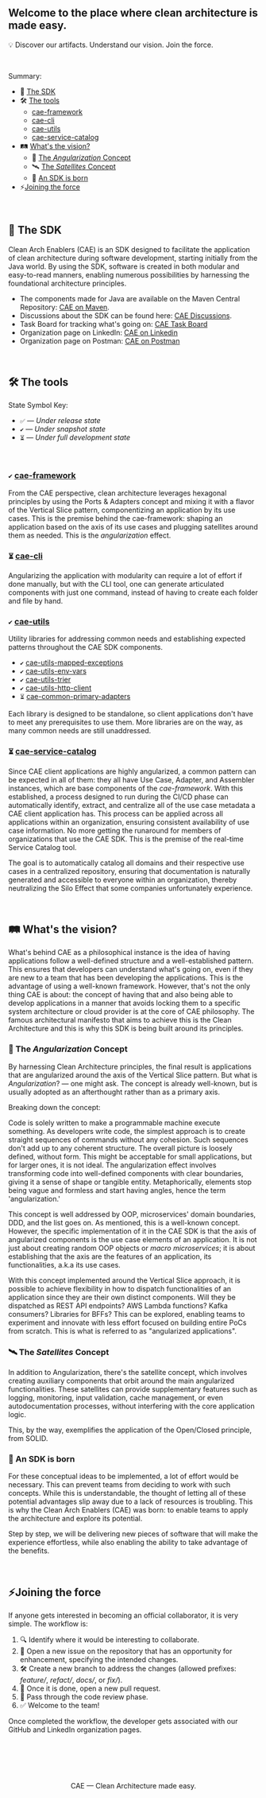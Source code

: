 ## Welcome to the place where clean architecture is made easy. 
💡 Discover our artifacts. Understand our vision. Join the force.

<br>

Summary:

- 🧰 [The SDK](https://github.com/clean-arch-enablers-project#-the-sdk)
- 🛠️ [The tools](https://github.com/clean-arch-enablers-project#%EF%B8%8F-the-tools)
  - [cae-framework](https://github.com/clean-arch-enablers-project#%EF%B8%8F-cae-framework)
  - [cae-cli](https://github.com/clean-arch-enablers-project#-cae-cli)
  - [cae-utils](https://github.com/clean-arch-enablers-project#%EF%B8%8F-cae-utils)
  - [cae-service-catalog](https://github.com/clean-arch-enablers-project#-cae-service-catalog)
- 🛤️ [What's the vision?](https://github.com/clean-arch-enablers-project#%EF%B8%8F-whats-the-vision)
  - 🧩 [The _Angularization_ Concept](https://github.com/clean-arch-enablers-project#-the-angularization-concept)
  - 🛰️ [The _Satellites_ Concept](https://github.com/clean-arch-enablers-project#%EF%B8%8F-the-satellites-concept)
  - 🌠 [An SDK is born](https://github.com/clean-arch-enablers-project#-an-sdk-is-born)
- ⚡[Joining the force](https://github.com/clean-arch-enablers-project#joining-the-force)

<br>

## 🧰 The SDK

Clean Arch Enablers (CAE) is an SDK designed to facilitate the application of clean architecture during software development, starting initially from the Java world. By using the SDK, software is created in both modular and easy-to-read manners, enabling numerous possibilities by harnessing the foundational architecture principles.

- The components made for Java are available on the Maven Central Repository: [CAE on Maven](https://central.sonatype.com/namespace/com.clean-arch-enablers).
- Discussions about the SDK can be found here: [CAE Discussions](https://github.com/orgs/clean-arch-enablers-project/discussions).
- Task Board for tracking what's going on: [CAE Task Board](https://github.com/orgs/clean-arch-enablers-project/projects/1)
- Organization page on LinkedIn: [CAE on Linkedin](https://www.linkedin.com/company/clean-arch-enablers)
- Organization page on Postman: [CAE on Postman](https://www.postman.com/clean-arch-enablers)

<br>

## 🛠️ The tools
State Symbol Key:

- ``✅`` — _Under release state_
- ``✔️`` — _Under snapshot state_
- ``⏳`` — _Under full development state_

<br>

### ``✔️`` [cae-framework](https://github.com/clean-arch-enablers-project/cae-framework)

From the CAE perspective, clean architecture leverages hexagonal principles by using the Ports & Adapters concept and mixing it with a flavor of the Vertical Slice pattern, componentizing an application by its use cases. This is the premise behind the cae-framework: shaping an application based on the axis of its use cases and plugging satellites around them as needed. This is the _angularization_ effect.

### ``⏳`` [cae-cli](https://github.com/clean-arch-enablers-project/cae-cli)

Angularizing the application with modularity can require a lot of effort if done manually, but with the CLI tool, one can generate articulated components with just one command, instead of having to create each folder and file by hand.

### ``✔️`` [cae-utils](https://github.com/search?q=topic%3Acae-utils+org%3Aclean-arch-enablers-project&type=Repositories)

Utility libraries for addressing common needs and establishing expected patterns throughout the CAE SDK components.

- ``✔️`` [cae-utils-mapped-exceptions](https://github.com/clean-arch-enablers-project/cae-utils-mapped-exceptions)
- ``✔️`` [cae-utils-env-vars](https://github.com/clean-arch-enablers-project/cae-utils-env-vars)
- ``✔️`` [cae-utils-trier](https://github.com/clean-arch-enablers-project/cae-utils-trier)
- ``✔️`` [cae-utils-http-client](https://github.com/clean-arch-enablers-project/cae-utils-http-client)
- ``⏳`` [cae-common-primary-adapters](https://github.com/clean-arch-enablers-project/cae-common-primary-adapters)

Each library is designed to be standalone, so client applications don't have to meet any prerequisites to use them. More libraries are on the way, as many common needs are still unaddressed.

### ``⏳`` [cae-service-catalog](https://github.com/clean-arch-enablers-project/cae-service-catalog) 

Since CAE client applications are highly angularized, a common pattern can be expected in all of them: they all have Use Case, Adapter, and Assembler instances, which are base components of the _cae-framework_. With this established, a process designed to run during the CI/CD phase can automatically identify, extract, and centralize all of the use case metadata a CAE client application has. This process can be applied across all applications within an organization, ensuring consistent availability of use case information. No more getting the runaround for members of organizations that use the CAE SDK. This is the premise of the real-time Service Catalog tool.

The goal is to automatically catalog all domains and their respective use cases in a centralized repository, ensuring that documentation is naturally generated and accessible to everyone within an organization, thereby neutralizing the Silo Effect that some companies unfortunately experience.

<br>

## 🛤️ What's the vision?

What's behind CAE as a philosophical instance is the idea of having applications follow a well-defined structure and a well-established pattern. This ensures that developers can understand what's going on, even if they are new to a team that has been developing the applications. This is the advantage of using a well-known framework. However, that's not the only thing CAE is about: the concept of having that and also being able to develop applications in a manner that avoids locking them to a specific system architecture or cloud provider is at the core of CAE philosophy. The famous architectural manifesto that aims to achieve this is the Clean Architecture and this is why this SDK is being built around its principles.

### 🧩 The _Angularization_ Concept

By harnessing Clean Architecture principles, the final result is applications that are angularized around the axis of the Vertical Slice pattern. But what is _Angularization_? — one might ask. The concept is already well-known, but is usually adopted as an afterthought rather than as a primary axis.

Breaking down the concept:

Code is solely written to make a programmable machine execute something. As developers write code, the simplest approach is to create straight sequences of commands without any cohesion. Such sequences don't add up to any coherent structure. The overall picture is loosely defined, without form. This might be acceptable for small applications, but for larger ones, it is not ideal. The angularization effect involves transforming code into well-defined components with clear boundaries, giving it a sense of shape or tangible entity. Metaphorically, elements stop being vague and formless and start having angles, hence the term 'angularization.'

This concept is well addressed by OOP, microservices' domain boundaries, DDD, and the list goes on. As mentioned, this is a well-known concept. However, the specific implementation of it in the CAE SDK is that the axis of angularized components is the use case elements of an application. It is not just about creating random OOP objects or _macro microservices_; it is about establishing that the axis are the features of an application, its functionalities, a.k.a its use cases.

With this concept implemented around the Vertical Slice approach, it is possible to achieve flexibility in how to dispatch functionalities of an application since they are their own distinct components. Will they be dispatched as REST API endpoints? AWS Lambda functions? Kafka consumers? Libraries for BFFs? This can be explored, enabling teams to experiment and innovate with less effort focused on building entire PoCs from scratch. This is what is referred to as "angularized applications".

### 🛰️ The _Satellites_ Concept

In addition to Angularization, there's the satellite concept, which involves creating auxiliary components that orbit around the main angularized functionalities. These satellites can provide supplementary features such as logging, monitoring, input validation, cache management, or even autodocumentation processes, without interfering with the core application logic.

This, by the way, exemplifies the application of the Open/Closed principle, from SOLID. 

### 🌠 An SDK is born

For these conceptual ideas to be implemented, a lot of effort would be necessary. This can prevent teams from deciding to work with such concepts. While this is understandable, the thought of letting all of these potential advantages slip away due to a lack of resources is troubling. This is why the Clean Arch Enablers (CAE) was born: to enable teams to apply the architecture and explore its potential.

Step by step, we will be delivering new pieces of software that will make the experience effortless, while also enabling the ability to take advantage of the benefits.

<br>

## ⚡Joining the force

If anyone gets interested in becoming an official collaborator, it is very simple. The workflow is:

1. 🔍 Identify where it would be interesting to collaborate.
2. 📝 Open a new issue on the repository that has an opportunity for enhancement, specifying the intended changes.
3. 🛠️ Create a new branch to address the changes (allowed prefixes: _feature/_, _refact/_, _docs/_, or _fix/_).
5. 📩 Once it is done, open a new pull request.
6. 🔀 Pass through the code review phase.
7. ✅ Welcome to the team!

Once completed the workflow, the developer gets associated with our GitHub and LinkedIn organization pages.

<br>
<br>
<br>
<br>

<p align="center">
  CAE — Clean Architecture made easy.
</p>
